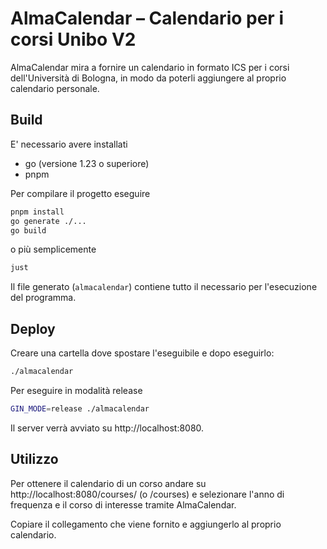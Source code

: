 # AlmaCalendar – Calendario per i corsi Unibo V2

AlmaCalendar mira a fornire un calendario in formato ICS per i corsi dell'Università di Bologna, in modo da poterli
aggiungere al proprio calendario personale.

## Build

E' necessario avere installati

- go (versione 1.23 o superiore)
- pnpm

Per compilare il progetto eseguire

```bash
pnpm install
go generate ./...
go build
```

o più semplicemente

```bash
just
```

Il file generato (`almacalendar`) contiene tutto il necessario per l'esecuzione del programma.

## Deploy

Creare una cartella dove spostare l'eseguibile e dopo eseguirlo:

```bash
./almacalendar
```

Per eseguire in modalità release

```bash
GIN_MODE=release ./almacalendar
```

Il server verrà avviato su http://localhost:8080.

## Utilizzo

Per ottenere il calendario di un corso andare su http://localhost:8080/courses/ (o <url del server>/courses) e
selezionare l'anno di frequenza e il corso di interesse tramite AlmaCalendar.

Copiare il collegamento che viene fornito e aggiungerlo al proprio calendario.
